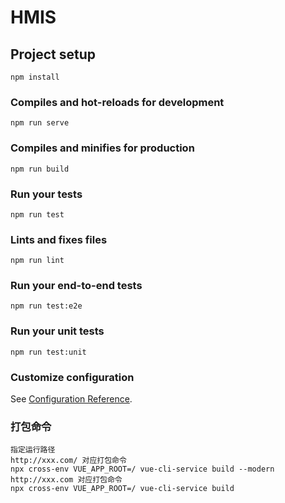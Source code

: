# HMIS

## Project setup
```
npm install
```

### Compiles and hot-reloads for development
```
npm run serve
```

### Compiles and minifies for production
```
npm run build
```

### Run your tests
```
npm run test
```

### Lints and fixes files
```
npm run lint
```

### Run your end-to-end tests
```
npm run test:e2e
```

### Run your unit tests
```
npm run test:unit
```

### Customize configuration
See [Configuration Reference](https://cli.vuejs.org/config/).

### 打包命令
```
指定运行路径
http://xxx.com/ 对应打包命令
npx cross-env VUE_APP_ROOT=/ vue-cli-service build --modern
http://xxx.com 对应打包命令
npx cross-env VUE_APP_ROOT=/ vue-cli-service build
```
